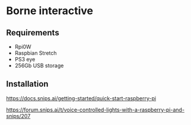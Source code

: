 # Borne interactive

## Requirements

- Rpi0W
- Raspbian Stretch
- PS3 eye
- 256Gb USB storage

## Installation

https://docs.snips.ai/getting-started/quick-start-raspberry-pi



https://forum.snips.ai/t/voice-controlled-lights-with-a-raspberry-pi-and-snips/207

